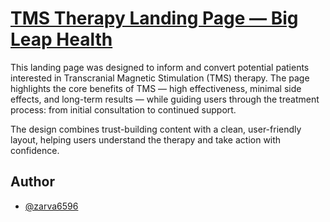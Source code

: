 
# [TMS Therapy Landing Page — Big Leap Health](https://www.bigleaphealth.com/tms)

This landing page was designed to inform and convert potential patients interested in Transcranial Magnetic Stimulation (TMS) therapy. The page highlights the core benefits of TMS — high effectiveness, minimal side effects, and long-term results — while guiding users through the treatment process: from initial consultation to continued support.

The design combines trust-building content with a clean, user-friendly layout, helping users understand the therapy and take action with confidence.




## Author

- [@zarva6596](https://github.com/zarva6596)

